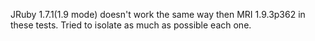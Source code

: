 JRuby 1.7.1(1.9 mode) doesn't work the same way then MRI 1.9.3p362 in these tests. Tried to isolate as much as possible each one.